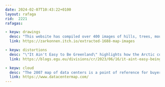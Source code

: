 ```yaml
---
date: 2024-02-07T10:43:22+0100
layout: rafaga
rid:  2221
rafagas:

- keyw: drawings
  desc: "This website has compiled over 400 images of hills, trees, mountains, towns, and cities from a 16th-century German map intended for use as game assets, particularly for RPGs"
  link: https://zarkonnen.itch.io/extracted-1688-map-images

- keyw: distortions
  desc: "\"It Ain't Easy to Be Greenland\" highlights how the Arctic country's shape is distorted by different cartographic projections due to its proximity to the North Pole"
  link: https://blogs.egu.eu/divisions/cr/2023/06/16/it-aint-easy-being-greenland/

- keyw: cloud
  desc: "The 2007 map of data centers is a point of reference for buyers and sellers of cloud and connectivity services."
  link: https://www.datacentermap.com/
---
```


